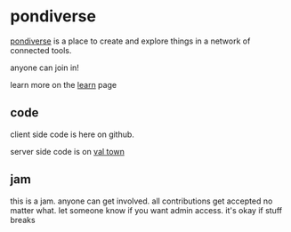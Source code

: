 # pondiverse

[pondiverse](https://pondiverse.com) is a place to create and explore things in a network of connected tools.

anyone can join in!

learn more on the [learn](https://pondiverse.com/learn) page

## code

client side code is here on github.

server side code is on [val town](https://www.val.town/x/todepond/pondiverse)

## jam

this is a jam. anyone can get involved. all contributions get accepted no matter what. let someone know if you want admin access. it's okay if stuff breaks
